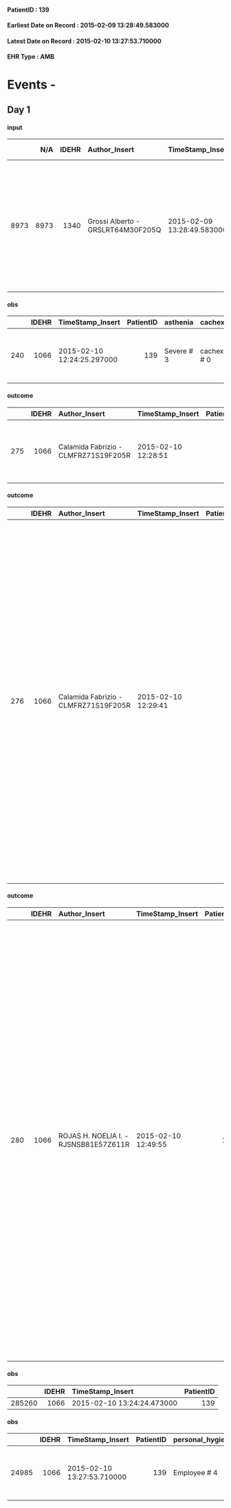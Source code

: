 
#### PatientID : 139
#### Earliest Date on Record : 2015-02-09 13:28:49.583000
#### Latest Date on Record : 2015-02-10 13:27:53.710000
#### EHR Type : AMB

# Events - 

## Day 1

#### input
|      |    N/A |   IDEHR | Author_Insert                     | TimeStamp_Insert           | EHRType   |   PatientID |   IDDigitalSignDocument | persone_vicine   |   Unnamed: 0_x.1 |   IDANAMNESI_SOCIALE | Patient   | FamigliaAltro   | Paziente_T   | FamigliaAltro_T   |   Non_Rilevabile_x.1 | Note_Non_Rilevabile_x.1   | opt_Problemi   | chk_contr_sintomi   | opt_paziente_a   | opt_famiglia_a   | opt_adeguatezza   | opt_paziente_solo   | ds_note_con                                                                                                                                                                                    | opt_presente_assente   | Caregiver_principale   | opt_capacita   | opt_risorse_ec   | opt_paziente_psi   | opt_Ins_vol   | opt_paziente_ad   | opt_caregiver_ad   | opt_inv_civile            | Needs               | Fragility   |
|-----:|-------:|--------:|:----------------------------------|:---------------------------|:----------|------------:|------------------------:|:-----------------|-----------------:|---------------------:|:----------|:----------------|:-------------|:------------------|---------------------:|:--------------------------|:---------------|:--------------------|:-----------------|:-----------------|:------------------|:--------------------|:-----------------------------------------------------------------------------------------------------------------------------------------------------------------------------------------------|:-----------------------|:-----------------------|:---------------|:-----------------|:-------------------|:--------------|:------------------|:-------------------|:--------------------------|:--------------------|:------------|
| 8973 |   8973 |    1340 | Grossi Alberto - GRSLRT64M30F205Q | 2015-02-09 13:28:49.583000 | AMB       |         139 |                   16124 | N/A              |              169 |                  110 | Si#1      | Si#1            | Si#1         | Si#1              |                    0 | NR                        | No#0           | controllo sintomi#0 | Congruenti#1     | Congruenti#1     | No#0              | Si#1                | Segnalate alcune nipoti che per√≤ di fatto non si occupano dell'assistenza, presente una conoscente sig.ra Filomena in attesa di essere riconosciuta amministratore di sostegno della paziente | Presente#1             | sig.ra Filomena        | Adeguato#0     | Non adeguate#0   | No#0               | No#0          | Totale#2          | Totale#2           | in fase di accertamento#2 | Clinici#0;Sociali#1 | nessuna#0   |

#### obs
|     |   IDEHR | TimeStamp_Insert           |   PatientID | asthenia   | cachexia     | body_temp    | agitation_behavior_freq   | mood                                |
|----:|--------:|:---------------------------|------------:|:-----------|:-------------|:-------------|:--------------------------|:------------------------------------|
| 240 |    1066 | 2015-02-10 12:24:25.297000 |         139 | Severe # 3 | cachexia # 0 | Apyrexia # 0 | quiet # 0                 | Apathy # 00; closed in himself # 01 |

#### outcome
|     |   IDEHR | Author_Insert                        | TimeStamp_Insert    |   PatientID |   IDDigitalSignDocument |   IDPAI_VIDAS | opt_problem                                                                |   opt_problem_num | opt_obiettivo                                                   |   opt_obiettivo_num | opt_stato_problema   |   opt_stato_problema_num | opt_interventi                                                       |   opt_interventi_num |
|----:|--------:|:-------------------------------------|:--------------------|------------:|------------------------:|--------------:|:---------------------------------------------------------------------------|------------------:|:----------------------------------------------------------------|--------------------:|:---------------------|-------------------------:|:---------------------------------------------------------------------|---------------------:|
| 275 |    1066 | Calamida Fabrizio - CLMFRZ71S19F205R | 2015-02-10 12:28:51 |         139 |                   16557 |           281 | Alteration of comfort associated with chronic pain and / or acute # 29 = 0 |                 2 | The patient riferir√ † ¬ † a satisfactory pain control # 56 = 0 |                   1 | Open Problem # 1     |                        1 | Counseling - Sharing with the patient the therapeutic path # 444 = 0 |                    2 |

#### outcome
|     |   IDEHR | Author_Insert                        | TimeStamp_Insert    |   PatientID |   IDDigitalSignDocument |   IDPAI_VIDAS | opt_problem                    |   opt_problem_num | opt_obiettivo                                                                                                         |   opt_obiettivo_num | opt_stato_problema   |   opt_stato_problema_num | opt_interventi                                                                                                                                                                                                                                                                                                                                                                                                                                                                                                                                                                                                                                                               |   opt_interventi_num |
|----:|--------:|:-------------------------------------|:--------------------|------------:|------------------------:|--------------:|:-------------------------------|------------------:|:----------------------------------------------------------------------------------------------------------------------|--------------------:|:---------------------|-------------------------:|:-----------------------------------------------------------------------------------------------------------------------------------------------------------------------------------------------------------------------------------------------------------------------------------------------------------------------------------------------------------------------------------------------------------------------------------------------------------------------------------------------------------------------------------------------------------------------------------------------------------------------------------------------------------------------------|---------------------:|
| 276 |    1066 | Calamida Fabrizio - CLMFRZ71S19F205R | 2015-02-10 12:29:41 |         139 |                   16560 |           282 | Abnormal neurological # 30 = 0 |                 4 | Reduction and Cancellation of episodes of confusion and / or hallucinations, delirium, psychomotor agitation # 59 = 0 |                   4 | Open Problem # 1     |                        1 | PAI Implementation - Keep empathic and respectful care, addressing the patient speaking clearly and distinctly # 475 = 0; PAI Implementation - The operator asks the patient questions, and closed ed√ † simple guidelines # 476 = 0; Implementation PAI - Call the patient by name and introduce yourself every time you come into contact with him / her # 478 = 0; PAI Implementation - Encourage parents to customize the environment according to the patient's desired # 479 = 0; PAI Implementation - Try verbally return the patient to a real data # 480 = 0; Implementation PAI - Provide simple explanations that do not give rise to misunderstandings # 481 = 0 |                    4 |

#### outcome
|     |   IDEHR | Author_Insert                         | TimeStamp_Insert    |   PatientID |   IDDigitalSignDocument |   IDPAI_VIDAS | opt_problem                         |   opt_problem_num | opt_obiettivo                                                                                                                                                                              |   opt_obiettivo_num | opt_stato_problema   |   opt_stato_problema_num | opt_interventi                                                                                                                                                                                                                                                                                                                                                                                                                                                                                                                                                                                                                         |   opt_interventi_num |
|----:|--------:|:--------------------------------------|:--------------------|------------:|------------------------:|--------------:|:------------------------------------|------------------:|:-------------------------------------------------------------------------------------------------------------------------------------------------------------------------------------------|--------------------:|:---------------------|-------------------------:|:---------------------------------------------------------------------------------------------------------------------------------------------------------------------------------------------------------------------------------------------------------------------------------------------------------------------------------------------------------------------------------------------------------------------------------------------------------------------------------------------------------------------------------------------------------------------------------------------------------------------------------------|---------------------:|
| 280 |    1066 | ROJAS H. NOELIA I. - RJSNSB81E57Z611R | 2015-02-10 12:49:55 |         139 |                   16584 |           286 | Deficit in the care of s√® # 25 = 0 |                 4 | Maintain dignity ¬ † of the patient, where possible, helping him to accept their own limitations, considering himself realistic and objective (eating, bathing, dressing, delete) # 42 = 0 |                   4 | Open Problem # 1     |                        1 | PAI Implementation - Ensuring the right privacy # 182 = 0; PAI Implementation - completely replace the activity † everyday # 183 = 0; Counseling - Encourage to express feelings about the care deficit s # 184 = 0; Counseling - Exploring her gently disabled! † # 185 = 0; Counseling - Exploring the patient's feelings in relation to his disability and his need help # 186 = 0; Counseling - help the patient ask yourself achievable goals # 188 = 0; Counseling - Help the patient understand their limits # 187 = 0; Counseling - Encourage the patient to express his feelings, especially the way to see himself # 189 = 0 |                    4 |

#### obs
|        |   IDEHR | TimeStamp_Insert           |   PatientID |
|-------:|--------:|:---------------------------|------------:|
| 285260 |    1066 | 2015-02-10 13:24:24.473000 |         139 |

#### obs
|       |   IDEHR | TimeStamp_Insert           |   PatientID | personal_hygiene   | urine_elimination   | asthenia     | dyspnoea    | motor_performance                                                                                  | body_temp    |
|------:|--------:|:---------------------------|------------:|:-------------------|:--------------------|:-------------|:------------|:---------------------------------------------------------------------------------------------------|:-------------|
| 24985 |    1066 | 2015-02-10 13:27:53.710000 |         139 | Employee # 4       | Employee # 4        | Moderate # 1 | at rest # 0 | 30% - Patient with directions to the hospital or home hospitalization, intensive home support # 03 | Apyrexia # 0 |



